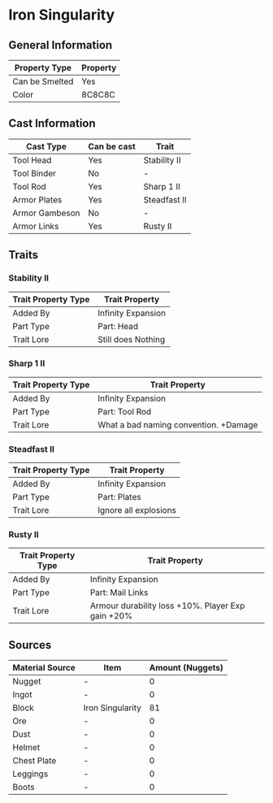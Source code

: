 # Iron Singularity

## General Information

| Property Type  | Property |
| -------------- | -------- |
| Can be Smelted | Yes      |
| Color          | 8C8C8C   |

## Cast Information

| Cast Type      | Can be cast | Trait        |
| -------------- | ----------- | ------------ |
| Tool Head      | Yes         | Stability II |
| Tool Binder    | No          | -            |
| Tool Rod       | Yes         | Sharp 1 II   |
| Armor Plates   | Yes         | Steadfast II |
| Armor Gambeson | No          | -            |
| Armor Links    | Yes         | Rusty II     |

## Traits

### Stability II

| Trait Property Type | Trait Property     |
| ------------------- | ------------------ |
| Added By            | Infinity Expansion |
| Part Type           | Part: Head         |
| Trait Lore          | Still does Nothing |

### Sharp 1 II

| Trait Property Type | Trait Property                        |
| ------------------- | ------------------------------------- |
| Added By            | Infinity Expansion                    |
| Part Type           | Part: Tool Rod                        |
| Trait Lore          | What a bad naming convention. +Damage |

### Steadfast II

| Trait Property Type | Trait Property        |
| ------------------- | --------------------- |
| Added By            | Infinity Expansion    |
| Part Type           | Part: Plates          |
| Trait Lore          | Ignore all explosions |

### Rusty II

| Trait Property Type | Trait Property                                    |
| ------------------- | ------------------------------------------------- |
| Added By            | Infinity Expansion                                |
| Part Type           | Part: Mail Links                                  |
| Trait Lore          | Armour durability loss +10%. Player Exp gain +20% |

## Sources

| Material Source | Item             | Amount (Nuggets) |
| --------------- | ---------------- | ---------------- |
| Nugget          | -                | 0                |
| Ingot           | -                | 0                |
| Block           | Iron Singularity | 81               |
| Ore             | -                | 0                |
| Dust            | -                | 0                |
| Helmet          | -                | 0                |
| Chest Plate     | -                | 0                |
| Leggings        | -                | 0                |
| Boots           | -                | 0                |
